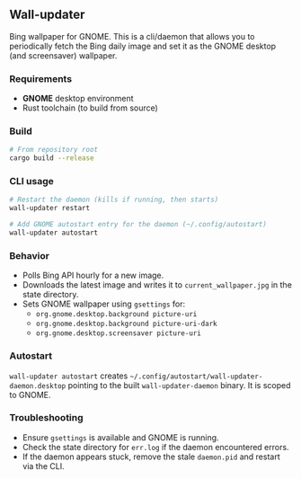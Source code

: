 ## Wall-updater

Bing wallpaper for GNOME.
This is a cli/daemon that allows you to periodically fetch the Bing daily image and set it as the GNOME desktop (and screensaver) wallpaper.

### Requirements
- **GNOME** desktop environment
- Rust toolchain (to build from source)

### Build
```bash
# From repository root
cargo build --release
```

### CLI usage
```bash
# Restart the daemon (kills if running, then starts)
wall-updater restart

# Add GNOME autostart entry for the daemon (~/.config/autostart)
wall-updater autostart
```

### Behavior
- Polls Bing API hourly for a new image.
- Downloads the latest image and writes it to `current_wallpaper.jpg` in the state directory.
- Sets GNOME wallpaper using `gsettings` for:
  - `org.gnome.desktop.background picture-uri`
  - `org.gnome.desktop.background picture-uri-dark`
  - `org.gnome.desktop.screensaver picture-uri`

### Autostart
`wall-updater autostart` creates `~/.config/autostart/wall-updater-daemon.desktop` pointing to the built `wall-updater-daemon` binary. It is scoped to GNOME.

### Troubleshooting
- Ensure `gsettings` is available and GNOME is running.
- Check the state directory for `err.log` if the daemon encountered errors.
- If the daemon appears stuck, remove the stale `daemon.pid` and restart via the CLI.